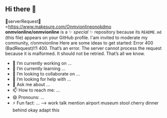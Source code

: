 ## Hi there 👋
🧚serverRequest🧚         
<https://www.makesure.com/Onmvionlineonokdmo
**onmvionline/onmvionline** is a ✨ _special_ ✨ repository because its `README.md` (this file) appears on your GitHub profile.
I'am invited to moderate my community, r/onmvionline
Here are some ideas to get started:
Error 400 (BadRequest)!!1 400. That’s an error. The server cannot process the request because it is malformed. It should not be retried. That’s all we know.
- 🔭 I’m currently working on ...
- 🌱 I’m currently learning ...
- 👯 I’m looking to collaborate on ...
- 🤔 I’m looking for help with ...
- 💬 Ask me about ...
- 📫 How to reach me: ...
- 😄 Pronouns: ...
- ⚡ Fun fact: ...
-->
work talk mention airport museum stool cherry dinner behind okay adapt this
